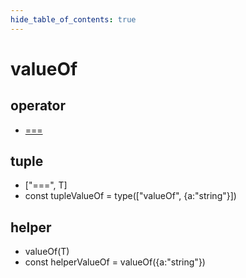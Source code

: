 ```yaml
---
hide_table_of_contents: true
---
```


# valueOf

## operator

- [===](./valueof.md)

## tuple

- ["===", T] <br/>
- const tupleValueOf = type(["valueOf", {a:"string"}])<br/>

## helper

- valueOf(T) <br/>
- const helperValueOf = valueOf({a:"string"})<br/>
